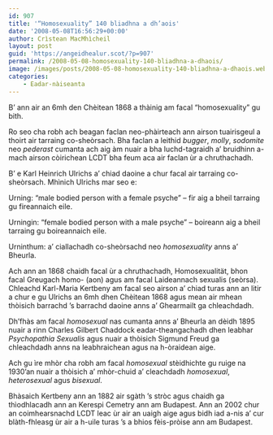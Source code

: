 ```yaml
---
id: 907
title: '“Homosexuality” 140 bliadhna a dh’aois'
date: '2008-05-08T16:56:29+00:00'
author: Crìstean MacMhìcheil
layout: post
guid: 'https://angeidhealur.scot/?p=907'
permalink: /2008-05-08-homosexuality-140-bliadhna-a-dhaois/
image: /images/posts/2008-05-08-homosexuality-140-bliadhna-a-dhaois.webp
categories:
    - Eadar-nàiseanta
---
```


B’ ann air an 6mh den Chèitean 1868 a thàinig am facal “homosexuality” gu bith.

Ro seo cha robh ach beagan faclan neo-phàirteach ann airson tuairisgeul a thoirt air tarraing co-sheòrsach. Bha faclan a leithid *bugger*, *molly*, *sodomite* neo *pederast* cumanta ach aig àm nuair a bha luchd-tagraidh a’ bruidhinn a-mach airson còirichean LCDT bha feum aca air faclan ùr a chruthachadh.

B’ e Karl Heinrich Ulrichs a’ chiad daoine a chur facal air tarraing co-sheòrsach. Mhìnich Ulrichs mar seo e:

Urning: “male bodied person with a female psyche” – fir aig a bheil tarraing gu fireannaich eile.

Urningin: “female bodied person with a male psyche” – boireann aig a bheil tarraing gu boireannaich eile.

Urninthum: a’ ciallachadh co-sheòrsachd neo *homosexuality* anns a’ Bheurla.

Ach ann an 1868 chaidh facal ùr a chruthachadh, Homosexualität, bhon facal Greugach homo- (aon) agus am facal Laideannach sexualis (seòrsa). Chleachd Karl-Maria Kertbeny am facal seo airson a’ chiad turas ann an litir a chur e gu Ulrichs an 6mh dhen Chèitean 1868 agus mean air mhean thòisich barrachd ’s barrachd daoine anns a’ Ghearmailt ga chleachdadh.

Dh’fhàs am facal *homosexual* nas cumanta anns a’ Bheurla an dèidh 1895 nuair a rinn Charles Gilbert Chaddock eadar-theangachadh dhen leabhar *Psychopathia Sexualis* agus nuair a thòisich Sigmund Freud ga chleachdadh anns na leabhraichean agus na h-òraidean aige.

Ach gu ìre mhòr cha robh am facal *homosexual* stèidhichte gu ruige na 1930’an nuair a thòisich a’ mhòr-chuid a’ cleachdadh *homosexual*, *heterosexual* agus *bisexual*.

Bhàsaich Kertbeny ann an 1882 air sgàth ’s stròc agus chaidh ga thìodhlacadh ann an Kerespi Cemetry ann am Budapest. Ann an 2002 chur an coimhearsnachd LCDT leac ùr air an uaigh aige agus bidh iad a-nis a’ cur blàth-fhleasg ùr air a h-uile turas ’s a bhios fèis-pròise ann am Budapest.
